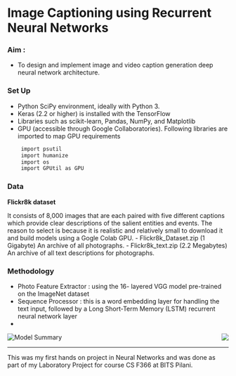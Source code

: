 # Image Captioning using Recurrent Neural Networks

### Aim : 
 - To design and implement image and video caption generation deep neural network architecture.

### Set Up

 - Python SciPy environment, ideally with Python 3.
 - Keras (2.2 or higher) is installed with the TensorFlow
 - Libraries such as scikit-learn, Pandas, NumPy, and Matplotlib 
 - GPU (accessible through Google Collaboratories). Following libraries are imported to map GPU requirements
    ```python
     import​ psutil 
     import​ humanize 
     import​ os
     import​ GPUtil ​as​ GPU
     ```
     
### Data

**Flickr8k dataset**

It consists of 8,000 images that are each paired with five different captions which provide clear descriptions of the salient entities and events. The reason to select is because it is realistic and relatively small to download it and build models using a Gogle Colab GPU.
    - Flickr8k_Dataset.zip​ (1 Gigabyte) An archive of all photographs.
    - Flickr8k_text.zip​ (2.2 Megabytes) An archive of all text descriptions for
photographs.

### Methodology

- Photo Feature Extractor : using the 16- layered VGG model pre-trained on the ImageNet dataset
- Sequence Processor : this is a word embedding layer for handling the text input, followed by a Long Short-Term Memory (LSTM) recurrent neural network layer
- 

<img align="right" src="https://user-images.githubusercontent.com/39693183/84002037-6183e600-a985-11ea-8b18-2803d30b365d.png">

  ![Model Summary](https://user-images.githubusercontent.com/39693183/84002037-6183e600-a985-11ea-8b18-2803d30b365d.png)

---
This was my first hands on project in Neural Networks and was done as part of my Laboratory Project for course CS F366 at BITS Pilani.
